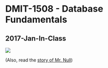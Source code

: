# DMIT-1508 - Database Fundamentals

## 2017-Jan-In-Class

[![](http://imgs.xkcd.com/comics/exploits_of_a_mom.png)](http://xkcd.com/327)

(Also, read the [story of Mr. Null](https://www.wired.com/2015/11/null/))
